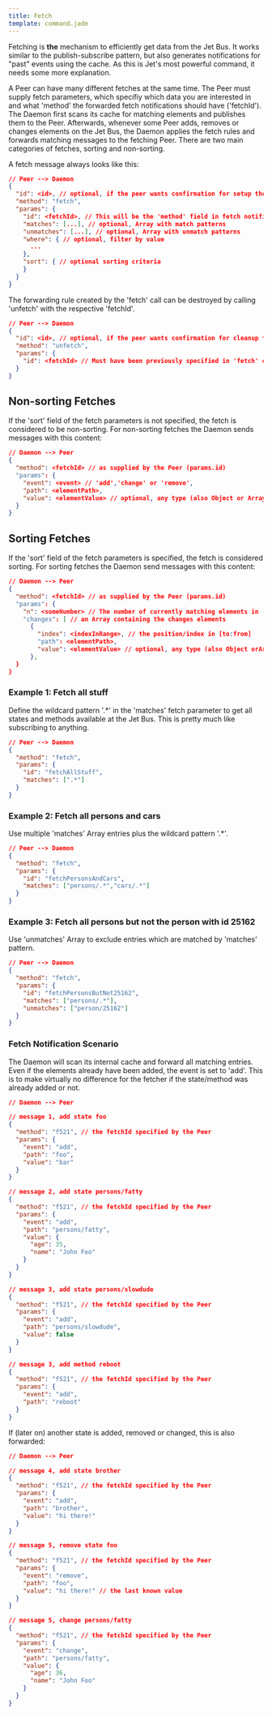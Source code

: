 ```yaml
---
title: Fetch
template: command.jade
---
```


Fetching is __the__ mechanism to efficiently get data from the Jet
Bus. It works similar to the publish-subscribe pattern, but also
generates notifications for "past" events using the cache. As this is
Jet's most powerful command, it needs some more explanation.

A Peer can have many different fetches at the same time. The Peer must supply fetch parameters, which specifiy which data you are
interested in and what 'method' the forwarded fetch notifications should
have ('fetchId'). The Daemon first scans its cache for matching elements
and publishes them to the Peer. Afterwards, whenever some Peer adds, removes
or changes elements on the Jet Bus, the Daemon applies the fetch rules
and forwards matching messages to the fetching Peer. There are two
main categories of fetches, sorting and non-sorting. 

A fetch message always looks like this:

```JSON
// Peer --> Daemon
{
  "id": <id>, // optional, if the peer wants confirmation for setup the fetch rule
  "method": "fetch",
  "params": {
    "id": <fetchId>, // This will be the 'method' field in fetch notifications
    "matches": [...], // optional, Array with match patterns 
    "unmatches": [...], // optional, Array with unmatch patterns
    "where": { // optional, filter by value
      ...
    },
    "sort": { // optional sorting criteria
    }    
  }
}
```

The forwarding rule created by the 'fetch' call can be destroyed by
calling 'unfetch' with the respective 'fetchId'.

```JSON
// Peer --> Daemon
{
  "id": <id>, // optional, if the peer wants confirmation for cleanup the fetch rule
  "method": "unfetch",
  "params": {
    "id": <fetchId> // Must have been previously specified in 'fetch' call
  }
}
```

## Non-sorting Fetches

If the 'sort' field of the fetch parameters is not specified, the fetch
is considered to be non-sorting. For non-sorting fetches the Daemon
sends messages with this content:

```JSON
// Daemon --> Peer
{
  "method": <fetchId> // as supplied by the Peer (params.id)
  "params": {
    "event": <event> // 'add','change' or 'remove',
    "path": <elementPath>,
    "value": <elementValue> // optional, any type (also Object or Arrays)
  }
}
```

## Sorting Fetches

If the 'sort' field of the fetch parameters is specified, the fetch is
considered sorting. For sorting fetches the Daemon send messages with
this content:

```JSON
// Daemon --> Peer
{
  "method": <fetchId> // as supplied by the Peer (params.id)
  "params": {
    "n": <someNumber> // The number of currently matching elements in [to:from]
    "changes": [ // an Array containing the changes elements
      {
        "index": <indexInRange>, // the position/index in [to:from]
        "path": <elementPath>,
        "value": <elementValue> // optional, any type (also Object orArrays)
      },
  }
}
```

### Example 1: Fetch all stuff

Define the wildcard pattern '.*' in the 'matches' fetch parameter to
get all states and methods available at the Jet Bus. This is pretty
much like subscribing to anything.

```JSON
// Peer --> Daemon
{
  "method": "fetch",
  "params": {
    "id": "fetchAllStuff",
    "matches": [".*"]
  }
}
```

### Example 2: Fetch all persons and cars

Use multiple 'matches' Array entries plus the wildcard pattern '.*'.

```JSON
// Peer --> Daemon
{
  "method": "fetch",
  "params": {
    "id": "fetchPersonsAndCars",
    "matches": ["persons/.*","cars/.*"]
  }
}
```

### Example 3: Fetch all persons but not the person with id 25162

Use 'unmatches' Array to exclude entries which are matched by
'matches' pattern. 

```JSON
// Peer --> Daemon
{
  "method": "fetch",
  "params": {
    "id": "fetchPersonsButNot25162",
    "matches": ["persons/.*"],
    "unmatches": ["person/25162"]
  }
}
```

### Fetch Notification Scenario

The Daemon will scan its internal cache and forward all matching
entries. Even if the elements already have been added, the event is
set to 'add'. This is to make virtually no difference for the fetcher if the
state/method was already added or not.

```JSON
// Daemon --> Peer

// message 1, add state foo
{
  "method": "f521", // the fetchId specified by the Peer
  "params": {
    "event": "add",
    "path": "foo",
    "value": "bar"
  }
}

// message 2, add state persons/fatty
{
  "method": "f521", // the fetchId specified by the Peer
  "params": {
    "event": "add",
    "path": "persons/fatty",
    "value": {
      "age": 35,
      "name": "John Foo"
    }
  }
}

// message 3, add state persons/slowdude
{
  "method": "f521", // the fetchId specified by the Peer
  "params": {
    "event": "add",
    "path": "persons/slowdude",
    "value": false
  }
}

// message 3, add method reboot
{
  "method": "f521", // the fetchId specified by the Peer
  "params": {
    "event": "add",
    "path": "reboot"
  }
}
```

If (later on) another state is added, removed or changed, this is also forwarded:

```JSON
// Daemon --> Peer

// message 4, add state brother
{
  "method": "f521", // the fetchId specified by the Peer
  "params": {
    "event": "add",
    "path": "brother",
    "value": "hi there!"
  }
}

// message 5, remove state foo
{
  "method": "f521", // the fetchId specified by the Peer
  "params": {
    "event": "remove",
    "path": "foo",
    "value": "hi there!" // the last known value
  }
}

// message 5, change persons/fatty
{
  "method": "f521", // the fetchId specified by the Peer
  "params": {
    "event": "change",
    "path": "persons/fatty",
    "value": {
      "age": 36,
      "name": "John Foo"
    }   
  }
}
```


